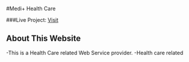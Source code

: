 #Medi+ Health Care

###Live Project: [Visit](https://medi-plus-health-care.firebaseapp.com/ "Health Care Services")

## About This Website

-This is a Health Care related Web Service provider.
-Health care related
